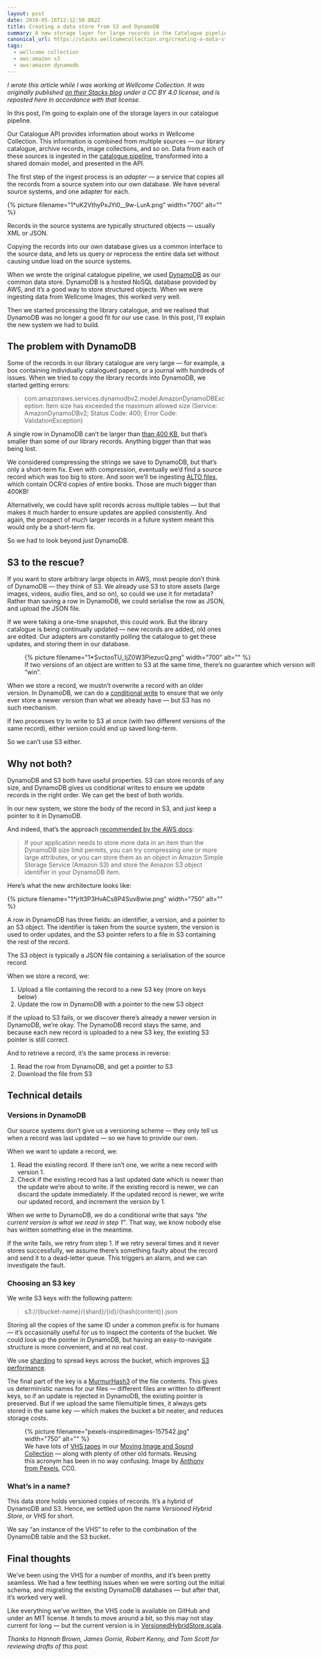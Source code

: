 ```yaml
---
layout: post
date: 2018-05-16T12:12:50.882Z
title: Creating a data store from S3 and DynamoDB
summary: A new storage layer for large records in the Catalogue pipeline.
canonical_url: https://stacks.wellcomecollection.org/creating-a-data-store-from-s3-and-dynamodb-8bb9ecce8fc1
tags:
  - wellcome collection
  - aws:amazon s3
  - aws:amazon dynamodb
---
```

*I wrote this article while I was working at Wellcome Collection. It was originally published [on their Stacks blog](https://stacks.wellcomecollection.org/creating-a-data-store-from-s3-and-dynamodb-8bb9ecce8fc1) under a CC BY 4.0 license, and is reposted here in accordance with that license.*

<p>In this post, I’m going to explain one of the storage layers in our catalogue pipeline.</p><p>Our Catalogue API provides information about works in Wellcome Collection. This information is combined from multiple sources — our library catalogue, archive records, image collections, and so on. Data from each of these sources is ingested in the <a href="https://stacks.wellcomecollection.org/whats-in-the-box-addfe6ae16d4">catalogue pipeline</a>, transformed into a shared domain model, and presented in the API.</p><p>The first step of the ingest process is an <em>adapter</em> — a service that copies all the records from a source system into our own database. We have several source systems, and one adapter for each.</p>

{%
  picture
  filename="1*uK2VthyPxJYi0__9w-LurA.png"
  width="700"
  alt=""
%}

<p>Records in the source systems are typically structured objects — usually XML or JSON.</p><p>Copying the records into our own database gives us a common interface to the source data, and lets us query or reprocess the entire data set without causing undue load on the source systems.</p><p>When we wrote the original catalogue pipeline, we used <a href="https://en.wikipedia.org/wiki/Amazon_DynamoDB">DynamoDB</a> as our common data store. DynamoDB is a hosted NoSQL database provided by AWS, and it’s a good way to store structured objects. When we were ingesting data from Wellcome Images, this worked very well.</p><p>Then we started processing the library catalogue, and we realised that DynamoDB was no longer a good fit for our use case. In this post, I’ll explain the new system we had to build.</p><h2>The problem with DynamoDB</h2><p>Some of the records in our library catalogue are very large — for example, a box containing individually catalogued papers, or a journal with hundreds of issues. When we tried to copy the library records into DynamoDB, we started getting errors:</p><blockquote><p>com.amazonaws.services.dynamodbv2.model.AmazonDynamoDBException: Item size has exceeded the maximum allowed size (Service: AmazonDynamoDBv2; Status Code: 400; Error Code: ValidationException)</p></blockquote><p>A single row in DynamoDB can’t be larger than <a href="https://docs.aws.amazon.com/amazondynamodb/latest/developerguide/Limits.html#limits-items">than 400 KB</a>, but that’s smaller than some of our library records. Anything bigger than that was being lost.</p><p>We considered compressing the strings we save to DynamoDB, but that’s only a short-term fix. Even with compression, eventually we’d find a source record which was too big to store. And soon we’ll be ingesting <a href="https://en.wikipedia.org/wiki/ALTO_(XML)">ALTO files</a>, which contain OCR’d copies of entire books. Those are much bigger than 400KB!</p><p>Alternatively, we could have split records across multiple tables — but that makes it much harder to ensure updates are applied consistently. And again, the prospect of much larger records in a future system meant this would only be a short-term fix.</p><p>So we had to look beyond just DynamoDB.</p><h2>S3 to the rescue?</h2><p>If you want to store arbitrary large objects in AWS, most people don’t think of DynamoDB — they think of S3. We already use S3 to store assets (large images, videos, audio files, and so on), so could we use it for metadata? Rather than saving a row in DynamoDB, we could serialise the row as JSON, and upload the JSON file.</p><p>If we were taking a one-time snapshot, this could work. But the library catalogue is being continually updated — new records are added, old ones are edited. Our adapters are constantly polling the catalogue to get these updates, and storing them in our database.</p>

<figure style="width: 700px;">
  {%
    picture
    filename="1*SvctooTU_IjZ0W3PiezucQ.png"
    width="700"
    alt=""
  %}
  <figcaption>If two versions of an object are written to S3 at the same time, there’s no guarantee which version will “win”.</figcaption>
</figure>

<p>When we store a record, we mustn’t overwrite a record with an older version. In DynamoDB, we can do a <a href="https://docs.aws.amazon.com/amazondynamodb/latest/developerguide/WorkingWithItems.html#WorkingWithItems.ConditionalUpdate">conditional write</a> to ensure that we only ever store a newer version than what we already have — but S3 has no such mechanism.</p><p>If two processes try to write to S3 at once (with two different versions of the same record), either version could end up saved long-term.</p><p>So we can’t use S3 either.</p><h2>Why not both?</h2><p>DynamoDB and S3 both have useful properties. S3 can store records of any size, and DynamoDB gives us conditional writes to ensure we update records in the right order. We can get the best of both worlds.</p><p>In our new system, we store the body of the record in S3, and just keep a pointer to it in DynamoDB.</p><p>And indeed, that’s the approach <a href="https://docs.aws.amazon.com/amazondynamodb/latest/developerguide/bp-use-s3-too.html">recommended by the AWS docs</a>:</p><blockquote><p>If your application needs to store more data in an item than the DynamoDB size limit permits, you can try compressing one or more large attributes, or you can store them as an object in Amazon Simple Storage Service (Amazon S3) and store the Amazon S3 object identifier in your DynamoDB item.</p></blockquote><p>Here’s what the new architecture looks like:</p>

{%
  picture
  filename="1*jrlt3P3HvACs8P4Suv8wiw.png"
  width="750"
  alt=""
%}

<p>A row in DynamoDB has three fields: an identifier, a version, and a pointer to an S3 object. The identifier is taken from the source system, the version is used to order updates, and the S3 pointer refers to a file in S3 containing the rest of the record.</p><p>The S3 object is typically a JSON file containing a serialisation of the source record.</p><p>When we store a record, we:</p><ol><li>Upload a file containing the record to a new S3 key (more on keys below)</li><li>Update the row in DynamoDB with a pointer to the new S3 object</li></ol><p>If the upload to S3 fails, or we discover there’s already a newer version in DynamoDB, we’re okay. The DynamoDB record stays the same, and because each new record is uploaded to a new S3 key, the existing S3 pointer is still correct.</p><p>And to retrieve a record, it’s the same process in reverse:</p><ol><li>Read the row from DynamoDB, and get a pointer to S3</li><li>Download the file from S3</li></ol><h2>Technical details</h2><h3>Versions in DynamoDB</h3><p>Our source systems don’t give us a versioning scheme — they only tell us when a record was last updated — so we have to provide our own.</p><p>When we want to update a record, we:</p><ol><li>Read the existing record. If there isn’t one, we write a new record with version 1.</li><li>Check if the existing record has a last updated date which is newer than the update we’re about to write. If the existing record is newer, we can discard the update immediately. If the updated record is newer, we write our updated record, and increment the version by 1.</li></ol><p>When we write to DynamoDB, we do a conditional write that says <em>“the current version is what we read in step 1”</em>. That way, we know nobody else has written something else in the meantime.</p><p>If the write fails, we retry from step 1. If we retry several times and it never stores successfully, we assume there’s something faulty about the record and send it to a dead-letter queue. This triggers an alarm, and we can investigate the fault.</p><h3>Choosing an S3 key</h3><p>We write S3 keys with the following pattern:</p><blockquote><p>s3://{bucket-name}/{shard}/{id}/{hash(content)}.json</p></blockquote><p>Storing all the copies of the same ID under a common prefix is for humans — it’s occasionally useful for us to inspect the contents of the bucket. We could look up the pointer in DynamoDB, but having an easy-to-navigate structure is more convenient, and at no real cost.</p><p>We use <a href="https://en.wikipedia.org/wiki/Shard_(database_architecture)">sharding</a> to spread keys across the bucket, which improves <a href="https://aws.amazon.com/blogs/aws/amazon-s3-performance-tips-tricks-seattle-hiring-event/">S3 performance</a>.</p><p>The final part of the key is a <a href="https://en.wikipedia.org/wiki/MurmurHash#MurmurHash3">MurmurHash3</a> of the file contents. This gives us deterministic names for our files — different files are written to different keys, so if an update is rejected in DynamoDB, the existing pointer is preserved. But if we upload the same filemultiple times, it always gets stored in the same key — which makes the bucket a bit neater, and reduces storage costs.</p>

<figure>
  {%
    picture
    filename="pexels-inspiredimages-157542.jpg"
    width="750"
    alt=""
  %}
  <figcaption>
    We have lots of <a href="https://en.wikipedia.org/wiki/VHS">VHS tapes</a> in our <a href="https://wellcomelibrary.org/collections/about-the-collections/moving-image-and-sound-collection/">Moving Image and Sound Collection</a> — along with plenty of other old formats. Reusing this acronym has been in no way confusing. Image by <a href="https://www.pexels.com/photo/cassette-electronics-equipment-film-157542/">Anthony from Pexels</a>, CC0.
  </figcaption>
</figure>

<h3>What’s in a name?</h3><p>This data store holds versioned copies of records. It’s a hybrid of DynamoDB and S3. Hence, we settled upon the name <em>Versioned Hybrid Store</em>, or <em>VHS</em> for short.</p><p>We say “an instance of the VHS” to refer to the combination of the DynamoDB table and the S3 bucket.</p><h2>Final thoughts</h2><p>We’ve been using the VHS for a number of months, and it’s been pretty seamless. We had a few teething issues when we were sorting out the initial schema, and migrating the existing DynamoDB databases — but after that, it’s worked very well.</p><p>Like everything we’ve written, the VHS code is available on GitHub and under an MIT license. It tends to move around a bit, so this may not stay current for long — but the current version is in <a href="https://github.com/wellcometrust/platform/blob/570ad391fe0b9cc56be1d7d4363e11c9ba5f2ce1/sbt_common/storage/src/main/scala/uk/ac/wellcome/storage/vhs/VersionedHybridStore.scala">VersionedHybridStore.scala</a>.</p><p><em>Thanks to Hannah Brown, James Gorrie, Robert Kenny, and Tom Scott for reviewing drafts of this post.</em></p>
